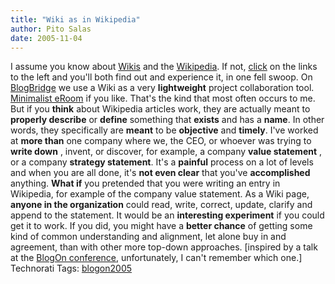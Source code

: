```yaml
---
title: "Wiki as in Wikipedia"
author: Pito Salas
date: 2005-11-04
---
```




I assume you know about [Wikis](<http://en.wikipedia.org/wiki/Wiki>) and the
[Wikipedia](<http://www.wikipedia.org/>). If not,
[click](<http://en.wikipedia.org/wiki/Wikipedia>) on the links to the left and
you'll both find out and experience it, in one fell swoop. On
[BlogBridge](<http://www.blogbridge.com/>) we use a Wiki as a very
**lightweight** project collaboration tool. [Minimalist
eRoom](<http://www.documentum.com/eroom/>) if you like. That's the kind that
most often occurs to me. But if you **think** about Wikipedia articles work,
they are actually meant to **properly describe** or **define** something that
**exists** and has a **name**. In other words, they specifically are **meant**
to be **objective** and **timely**. I've worked at **more than** one company
where we, the CEO, or whoever was trying to **write down** , invent, or
discover, for example, a company **value statement** , or a company **strategy
statement**. It's a **painful** process on a lot of levels and when you are
all done, it's **not even clear** that you've **accomplished** anything.
**What if** you pretended that you were writing an entry in Wikipedia, for
example of the company value statement. As a Wiki page, **anyone in the
organization** could read, write, correct, update, clarify and append to the
statement. It would be an **interesting experiment** if you could get it to
work. If you did, you might have a **better chance** of getting some kind of
common understanding and alignment, let alone buy in and agreement, than with
other more top-down approaches. [inspired by a talk at the [BlogOn
conference](<http://www.blogonevent.com/blogon2005/>), unfortunately, I can't
remember which one.] Technorati Tags:
[blogon2005](<http://www.technorati.com/tag/blogon2005>)


